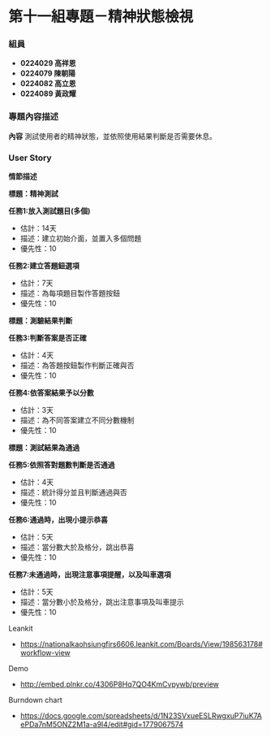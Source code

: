 # 第十一組專題－精神狀態檢視 #

### 組員 ###

- **0224029 高祥恩**
- **0224079 陳朝陽**
- **0224082 高立恩**
- **0224089 黃政耀**

### 專題內容描述 ###

**內容**
測試使用者的精神狀態，並依照使用結果判斷是否需要休息。

### User Story ###

**情節描述**

**標題：精神測試**

**任務1:放入測試題目(多個)**
- 估計：14天
- 描述：建立初始介面，並置入多個問題
- 優先性：10

**任務2:建立答題鈕選項**
- 估計：7天
- 描述：為每項題目製作答題按鈕
- 優先性：10

**標題：測驗結果判斷**
 
**任務3:判斷答案是否正確**
- 估計：4天
- 描述：為答題按鈕製作判斷正確與否
- 優先性：10
 
**任務4:依答案結果予以分數**
- 估計：3天
- 描述：為不同答案建立不同分數機制
- 優先性：10

**標題：測試結果為通過**

**任務5:依照答對題數判斷是否通過**
- 估計：4天
- 描述：統計得分並且判斷通過與否
- 優先性：10

**任務6:通過時，出現小提示恭喜**
- 估計：5天
- 描述：當分數大於及格分，跳出恭喜
- 優先性：10

**任務7:未通過時，出現注意事項提醒，以及叫車選項**
- 估計：5天
- 描述：當分數小於及格分，跳出注意事項及叫車提示
- 優先性：10

Leankit

- https://nationalkaohsiungfirs6606.leankit.com/Boards/View/198563178#workflow-view

Demo

- http://embed.plnkr.co/4306P8Hq7QO4KmCvpywb/preview
 
Burndown chart

- https://docs.google.com/spreadsheets/d/1N23SVxueESLRwgxuP7iuK7AePDa7nM5ONZ2M1a-a9I4/edit#gid=1779067574
